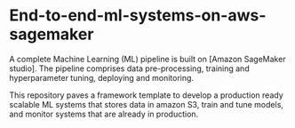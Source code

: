 # End-to-end-ml-systems-on-aws-sagemaker

A complete Machine Learning (ML) pipeline is built on [Amazon SageMaker studio].
The pipeline comprises data pre-processing, training and hyperparameter
tuning, deploying and monitoring.

This repository paves a framework template to develop a production ready
scalable ML systems that stores data in amazon S3, train and tune models, and
monitor systems that are already in production.
